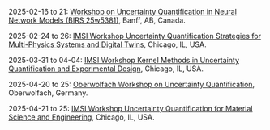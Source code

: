 2025-02-16 to 21: [Workshop on Uncertainty Quantification in Neural Network Models (BIRS 25w5381)](https://birs.ca/events/2025/5-day-workshops/25w5381 "This workshop focuses on uncertainty quantification in neural networks, covering Bayesian neural networks, ensemble methods, and probabilistic deep learning. Topics include uncertainty estimation, model calibration, and robustness in AI applications like autonomous systems and medical diagnostics, bridging statistics and machine learning."), Banff, AB, Canada.

2025-02-24 to 26: [IMSI Workshop Uncertainty Quantification Strategies for Multi-Physics Systems and Digital Twins](https://imsi.institute/activities/uncertainty-quantification-strategies-for-multi-physics-systems-and-digital-twins/ "This workshop focuses on uncertainty quantification for multi-physics systems and digital twins. Topics include Monte Carlo methods, polynomial chaos, and Bayesian calibration. Applications span engineering, climate modeling, and aerospace, emphasizing robust strategies for uncertainty propagation in complex, coupled systems."), Chicago, IL, USA.

2025-03-31 to 04-04: [IMSI Workshop Kernel Methods in Uncertainty Quantification and Experimental Design](https://imsi.institute/activities/kernel-methods-in-uncertainty-quantification-and-experimental-design/ "This workshop explores kernel methods in uncertainty quantification, covering Gaussian processes, kernel-based surrogates, and optimal experimental design. Topics include uncertainty propagation, Bayesian optimization, and applications in engineering and materials science, emphasizing kernel-based statistical modeling."), Chicago, IL, USA.

2025-04-20 to 25: [Oberwolfach Workshop on Uncertainty Quantification](https://mfo.de/occasion/2517/www_view "This workshop focuses on uncertainty quantification, covering Monte Carlo methods, polynomial chaos, and Bayesian inference. Topics include uncertainty propagation, sensitivity analysis, and applications in engineering, climate, and materials science, emphasizing robust computational frameworks."), Oberwolfach, Germany.

2025-04-21 to 25: [IMSI Workshop Uncertainty Quantification for Material Science and Engineering](https://imsi.institute/activities/uncertainty-quantification-and-ai-for-complex-systems/uncertainty-quantification-for-material-science-and-engineering/ "This workshop focuses on uncertainty quantification in materials science, covering Bayesian methods, surrogate modeling, and uncertainty propagation. Topics include material property prediction, multiscale modeling, and applications in alloys and composites, emphasizing robust computational strategies."), Chicago, IL, USA.

